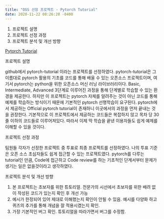 ```yaml
---
title: "OSS 선정 프로젝트 - Pytorch Tutorial"
date: 2020-11-22 08:26:28 -0400
---
```

1. 프로젝트 설명
2. 프로젝트 선정 과정
3. 프로젝트 분석 및 개선 방향

[Pytorch Tutorial][pytorch-link]

 프로젝트 설명

 github에서 pytorch-tutorial 이라는 프로젝트를 선정하였다. pytorch-tutorial은 그 이름대로 pytorch 활용의 기초를 코드를 통해 배울 수 있는 오픈소스 프로젝트이며, 여기서 pytorch는 python을 위한 오픈소스 머신 러닝 라이브러리이다. Basic, Intermediate, Advanced 3단계로 이루어진 과정을 통해 단계별로 학습할 수 있는 환경을 제공한다. 하지만 이 프로젝트는  pytorch 자체를 알려주는 것이 아닌 코드를 통해 예제를 학습하는 방식이기 때문에 기본적인 pytorch 선행학습이 요구된다. pytorch에서 제공하는 Official pytorch tutorial이 존재하니 이곳에서의 과정을 먼저 끝내는 것을 권장한다. 기본적으로 이 프로젝트에서 제공하는 코드들은 복잡하지 않고 목차 당 30줄 이하의 코드들로 이루어져있다. 따라서 이제 막 학습을 끝낸 이용자들도 쉽게 예제를 이해할 수 있을 것이다. 
 
 프로젝트 선정 과정

 팀원들 각자가 선정한 프로젝트 중 투표로 최종 프로젝트를 선정하였다. 나의 투표 기준은 오픈 소스 초심자들도 쉽게 접근할 수 있는 프로젝트였다. pytorch를 다루는 tutorial인 만큼,  Code에 접근하고 Code review를 하는 기초적인 단계서부터 문제가 생기는 일은 없을것이라고 생각하였다.
 
 프로젝트 분석 및 개선 방향
 
 1) 본 프로젝트는 초보자를 위한 튜토리얼. 전문가의 시선에서 초보자를 위한 배려 없이 작성된 코드가 있는지 확인 후 개선 가능
 2) 예시가 한정되어 있어 제대로 이해했는지 확인이 안될 수 있음. 예시를 다양화 하고 퀴즈의 추가를 통해 개념을 잘 적용시켰는지 확인.
 3) 가장 기본적인 버그 확인. 튜토리얼을 따라가면서 버그를 수정함.

[pytorch-link]: http://www.github.com/yunjey/pytorch-tutorial

